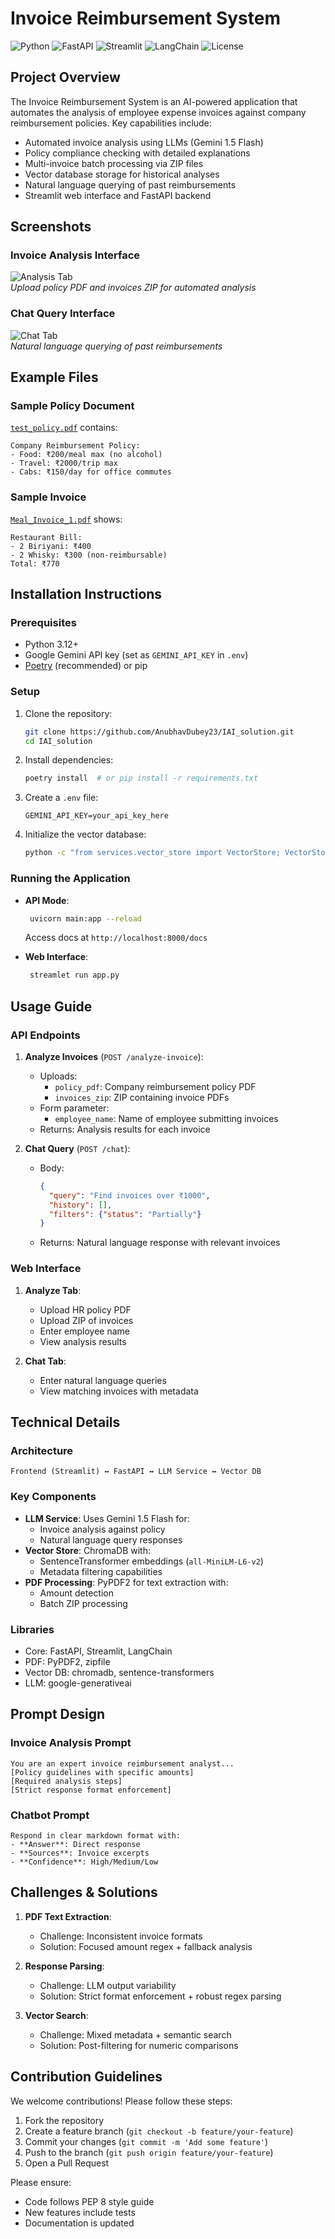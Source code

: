# Invoice Reimbursement System

![Python](https://img.shields.io/badge/python-3.12+-blue.svg)
![FastAPI](https://img.shields.io/badge/FastAPI-0.68.0-green.svg)
![Streamlit](https://img.shields.io/badge/Streamlit-1.22.0-red.svg)
![LangChain](https://img.shields.io/badge/LangChain-0.1.0-orange.svg)
![License](https://img.shields.io/badge/license-MIT-blue.svg)

## Project Overview

The Invoice Reimbursement System is an AI-powered application that automates the analysis of employee expense invoices against company reimbursement policies. Key capabilities include:

- Automated invoice analysis using LLMs (Gemini 1.5 Flash)
- Policy compliance checking with detailed explanations
- Multi-invoice batch processing via ZIP files
- Vector database storage for historical analyses
- Natural language querying of past reimbursements
- Streamlit web interface and FastAPI backend

## Screenshots

### Invoice Analysis Interface
![Analysis Tab](examples/analyze.png)  
*Upload policy PDF and invoices ZIP for automated analysis*

### Chat Query Interface
![Chat Tab](examples/query.png)  
*Natural language querying of past reimbursements*

## Example Files

### Sample Policy Document
[`test_policy.pdf`](examples/test_policy.pdf) contains:
```text
Company Reimbursement Policy:
- Food: ₹200/meal max (no alcohol)
- Travel: ₹2000/trip max
- Cabs: ₹150/day for office commutes
```

### Sample Invoice
[`Meal_Invoice_1.pdf`](examples/Meal_Invoice_1.pdf) shows:
```text
Restaurant Bill:
- 2 Biriyani: ₹400
- 2 Whisky: ₹300 (non-reimbursable)
Total: ₹770
```

## Installation Instructions

### Prerequisites
- Python 3.12+
- Google Gemini API key (set as `GEMINI_API_KEY` in `.env`)
- [Poetry](https://python-poetry.org/) (recommended) or pip

### Setup
1. Clone the repository:
   ```bash
   git clone https://github.com/AnubhavDubey23/IAI_solution.git
   cd IAI_solution
   ```

2. Install dependencies:
   ```bash
   poetry install  # or pip install -r requirements.txt
   ```

3. Create a `.env` file:
   ```env
   GEMINI_API_KEY=your_api_key_here
   ```

4. Initialize the vector database:
   ```bash
   python -c "from services.vector_store import VectorStore; VectorStore()"
   ```

### Running the Application
- **API Mode**:
  ```bash
   uvicorn main:app --reload
   ```
   Access docs at `http://localhost:8000/docs`

- **Web Interface**:
  ```bash
   streamlet run app.py
   ```

## Usage Guide

### API Endpoints

1. **Analyze Invoices** (`POST /analyze-invoice`):
   - Uploads:
     - `policy_pdf`: Company reimbursement policy PDF
     - `invoices_zip`: ZIP containing invoice PDFs
   - Form parameter:
     - `employee_name`: Name of employee submitting invoices
   - Returns: Analysis results for each invoice

2. **Chat Query** (`POST /chat`):
   - Body:
     ```json
     {
       "query": "Find invoices over ₹1000",
       "history": [],
       "filters": {"status": "Partially"}
     }
     ```
   - Returns: Natural language response with relevant invoices

### Web Interface
1. **Analyze Tab**:
   - Upload HR policy PDF
   - Upload ZIP of invoices
   - Enter employee name
   - View analysis results

2. **Chat Tab**:
   - Enter natural language queries
   - View matching invoices with metadata

## Technical Details

### Architecture
```
Frontend (Streamlit) ↔ FastAPI ↔ LLM Service ↔ Vector DB
```

### Key Components
- **LLM Service**: Uses Gemini 1.5 Flash for:
  - Invoice analysis against policy
  - Natural language query responses
- **Vector Store**: ChromaDB with:
  - SentenceTransformer embeddings (`all-MiniLM-L6-v2`)
  - Metadata filtering capabilities
- **PDF Processing**: PyPDF2 for text extraction with:
  - Amount detection
  - Batch ZIP processing

### Libraries
- Core: FastAPI, Streamlit, LangChain
- PDF: PyPDF2, zipfile
- Vector DB: chromadb, sentence-transformers
- LLM: google-generativeai

## Prompt Design

### Invoice Analysis Prompt
```text
You are an expert invoice reimbursement analyst...
[Policy guidelines with specific amounts]
[Required analysis steps]
[Strict response format enforcement]
```

### Chatbot Prompt
```text
Respond in clear markdown format with:
- **Answer**: Direct response
- **Sources**: Invoice excerpts
- **Confidence**: High/Medium/Low
```

## Challenges & Solutions

1. **PDF Text Extraction**:
   - Challenge: Inconsistent invoice formats
   - Solution: Focused amount regex + fallback analysis

2. **Response Parsing**:
   - Challenge: LLM output variability
   - Solution: Strict format enforcement + robust regex parsing

3. **Vector Search**:
   - Challenge: Mixed metadata + semantic search
   - Solution: Post-filtering for numeric comparisons

## Contribution Guidelines

We welcome contributions! Please follow these steps:

1. Fork the repository
2. Create a feature branch (`git checkout -b feature/your-feature`)
3. Commit your changes (`git commit -m 'Add some feature'`)
4. Push to the branch (`git push origin feature/your-feature`)
5. Open a Pull Request

Please ensure:
- Code follows PEP 8 style guide
- New features include tests
- Documentation is updated

